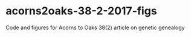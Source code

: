 # acorns2oaks-38-2-2017-figs
Code and figures for Acorns to Oaks 38(2) article on genetic genealogy
